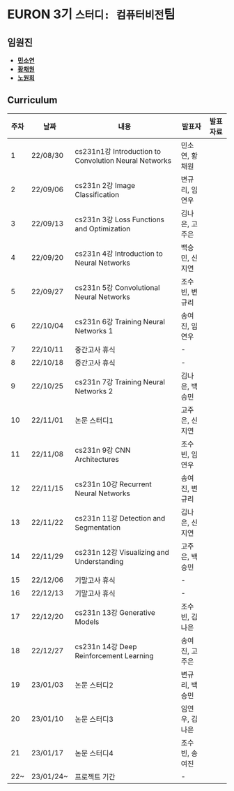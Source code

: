 # EURON 3기 `스터디: 컴퓨터비전`팀

## 임원진
- **[민소연](https://github.com/MSY99)**
- **[황채원](https://github.com/uommou)**
- **[노원희](https://github.com/neoseurae12)**


## Curriculum

| 주차 | 날짜 | 내용 | 발표자 | 발표 자료|
|---|---|---|---|---|
|1|22/08/30|cs231n1강 Introduction to Convolution Neural Networks|민소연, 황채원|
|2|22/09/06|cs231n 2강 Image Classification|변규리, 임연우|
|3|22/09/13|cs231n 3강 Loss Functions and Optimization|김나은, 고주은|
|4|22/09/20|cs231n 4강 Introduction to Neural Networks|백승민, 신지연|
|5|22/09/27|cs231n 5강 Convolutional Neural Networks|조수빈, 변규리|
|6|22/10/04|cs231n 6강 Training Neural Networks 1|송여진, 임연우|
|7|22/10/11|중간고사 휴식|-|
|8|22/10/18|중간고사 휴식|-|
|9|22/10/25|cs231n 7강 Training Neural Networks 2|김나은, 백승민|
|10|22/11/01|논문 스터디1|고주은, 신지연|
|11|22/11/08|cs231n 9강 CNN Architectures|조수빈, 임연우|
|12|22/11/15|cs231n 10강 Recurrent Neural Networks|송여진, 변규리|
|13|22/11/22|cs231n 11강 Detection and Segmentation|김나은, 신지연|
|14|22/11/29|cs231n 12강 Visualizing and Understanding|고주은, 백승민|
|15|22/12/06|기말고사 휴식|-|
|16|22/12/13|기말고사 휴식|-|
|17|22/12/20|cs231n 13강 Generative Models|조수빈, 김나은|
|18|22/12/27|cs231n 14강 Deep Reinforcement Learning|송여진, 고주은|
|19|23/01/03|논문 스터디2|변규리, 백승민|
|20|23/01/10|논문 스터디3|임연우, 김나은|
|21|23/01/17|논문 스터디4|조수빈, 송여진|
|22~|23/01/24~|프로젝트 기간|-|
